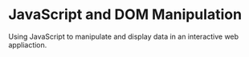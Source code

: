 # JavaScript and DOM Manipulation
Using JavaScript to manipulate and display data in an interactive web appliaction.
